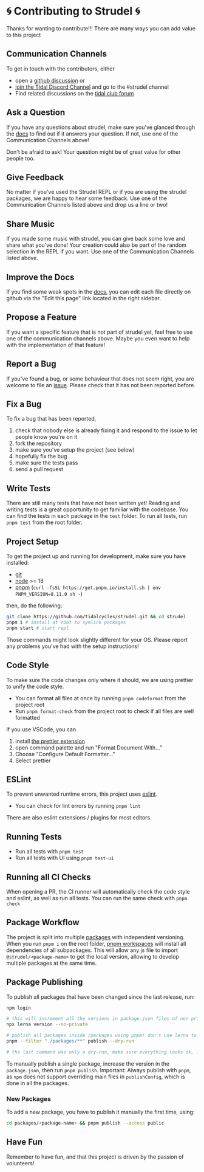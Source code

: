 # 🌀 Contributing to Strudel 🌀

Thanks for wanting to contribute!!! There are many ways you can add value to this project

## Communication Channels

To get in touch with the contributors, either

- open a [github discussion](https://github.com/tidalcycles/strudel/discussions) or
- [join the Tidal Discord Channel](https://discord.gg/remJ6gQA) and go to the #strudel channel
- Find related discussions on the [tidal club forum](https://club.tidalcycles.org/)

## Ask a Question

If you have any questions about strudel, make sure you've glanced through the
[docs](https://strudel.cc/learn/) to find out if it answers your question.
If not, use one of the Communication Channels above!

Don't be afraid to ask! Your question might be of great value for other people too.

## Give Feedback

No matter if you've used the Strudel REPL or if you are using the strudel packages, we are happy to hear some feedback.
Use one of the Communication Channels listed above and drop us a line or two!

## Share Music

If you made some music with strudel, you can give back some love and share what you've done!
Your creation could also be part of the random selection in the REPL if you want.
Use one of the Communication Channels listed above.

## Improve the Docs

If you find some weak spots in the [docs](https://strudel.cc/workshop/getting-started/),
you can edit each file directly on github via the "Edit this page" link located in the right sidebar.

## Propose a Feature

If you want a specific feature that is not part of strudel yet, feel free to use one of the communication channels above.
Maybe you even want to help with the implementation of that feature!

## Report a Bug

If you've found a bug, or some behaviour that does not seem right, you are welcome to file an [issue](https://github.com/tidalcycles/strudel/issues).
Please check that it has not been reported before.

## Fix a Bug

To fix a bug that has been reported,

1. check that nobody else is already fixing it and respond to the issue to let people know you're on it
2. fork the repository
3. make sure you've setup the project (see below)
4. hopefully fix the bug
5. make sure the tests pass
6. send a pull request

## Write Tests

There are still many tests that have not been written yet! Reading and writing tests is a great opportunity to get familiar with the codebase.
You can find the tests in each package in the `test` folder. To run all tests, run `pnpm test` from the root folder.

## Project Setup

To get the project up and running for development, make sure you have installed:

- [git](https://git-scm.com/)
- [node](https://nodejs.org/en/) >= 18
- [pnpm](https://pnpm.io/) (`curl -fsSL https://get.pnpm.io/install.sh | env PNPM_VERSION=8.11.0 sh -`)

then, do the following:

```sh
git clone https://github.com/tidalcycles/strudel.git && cd strudel
pnpm i # install at root to symlink packages
pnpm start # start repl
```

Those commands might look slightly different for your OS.
Please report any problems you've had with the setup instructions!

## Code Style

To make sure the code changes only where it should, we are using prettier to unify the code style.

- You can format all files at once by running `pnpm codeformat` from the project root
- Run `pnpm format-check` from the project root to check if all files are well formatted

If you use VSCode, you can

1. install [the prettier extension](https://marketplace.visualstudio.com/items?itemName=esbenp.prettier-vscode)
2. open command palette and run "Format Document With..."
3. Choose "Configure Default Formatter..."
4. Select prettier

## ESLint

To prevent unwanted runtime errors, this project uses [eslint](https://eslint.org/).

- You can check for lint errors by running `pnpm lint`

There are also eslint extensions / plugins for most editors.

## Running Tests

- Run all tests with `pnpm test`
- Run all tests with UI using `pnpm test-ui`

## Running all CI Checks

When opening a PR, the CI runner will automatically check the code style and eslint, as well as run all tests.
You can run the same check with `pnpm check`

## Package Workflow

The project is split into multiple [packages](https://github.com/tidalcycles/strudel/tree/main/packages) with independent versioning.
When you run `pnpm i` on the root folder, [pnpm workspaces](https://pnpm.io/workspaces) will install all dependencies of all subpackages. This will allow any js file to import `@strudel/<package-name>` to get the local version,
allowing to develop multiple packages at the same time.

## Package Publishing

To publish all packages that have been changed since the last release, run:

```sh
npm login

# this will increment all the versions in package.json files of non private packages to selected versions
npx lerna version --no-private

# publish all packages inside /packages using pnpm! don't use lerna to publish!!
pnpm --filter "./packages/**" publish --dry-run

# the last command was only a dry-run, make sure everything looks ok, if yes, run the same command without flag
```

To manually publish a single package, increase the version in the `package.json`, then run `pnpm publish`.
Important: Always publish with `pnpm`, as `npm` does not support overriding main files in `publishConfig`, which is done in all the packages.

### New Packages

To add a new package, you have to publish it manually the first time, using:

```sh
cd packages/<package-name> && pnpm publish --access public
```

## Have Fun

Remember to have fun, and that this project is driven by the passion of volunteers!
